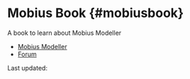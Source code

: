 # Mobius Book {#mobiusbook}

A book to learn about Mobius Modeller

*   [Mobius Modeller](https://mobius.design-automation.net/gallery)
*   [Forum](https://mobius-forum.design-automation.net/)

Last updated: 